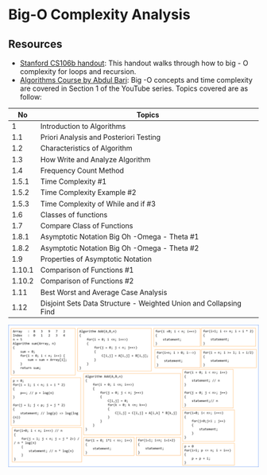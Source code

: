 # Big-O Complexity Analysis

## Resources

- [Stanford CS106b handout](https://web.stanford.edu/class/archive/cs/cs106b/cs106b.1176/handouts/midterm/5-BigO.pdf): This handout walks through how to big - O complexity for loops and recursion.
- [Algorithms Course by Abdul Bari](https://www.youtube.com/watch?v=0IAPZzGSbME&list=PLDN4rrl48XKpZkf03iYFl-O29szjTrs_O): Big -O concepts and time complexity are covered in Section 1 of the YouTube series. Topics covered are as follow:

| No     | Topics                                                            |
| ------ | ----------------------------------------------------------------- |
| 1      | Introduction to Algorithms                                        |
| 1.1    | Priori Analysis and Posteriori Testing                            |
| 1.2    | Characteristics of Algorithm                                      |
| 1.3    | How Write and Analyze Algorithm                                   |
| 1.4    | Frequency Count Method                                            |
| 1.5.1  | Time Complexity #1                                                |
| 1.5.2  | Time Complexity Example #2                                        |
| 1.5.3  | Time Complexity of While and if #3                                |
| 1.6    | Classes of functions                                              |
| 1.7    | Compare Class of Functions                                        |
| 1.8.1  | Asymptotic Notation Big Oh -Omega - Theta #1                      |
| 1.8.2  | Asymptotic Notation Big Oh -Omega - Theta #2                      |
| 1.9    | Properties of Asymptotic Notation                                 |
| 1.10.1 | Comparison of Functions #1                                        |
| 1.10.2 | Comparison of Functions #2                                        |
| 1.11   | Best Worst and Average Case Analysis                              |
| 1.12   | Disjoint Sets Data Structure - Weighted Union and Collapsing Find |

<img src="./../img/section1_for_loop_O(n).png" alt="loops examples picture"/>
